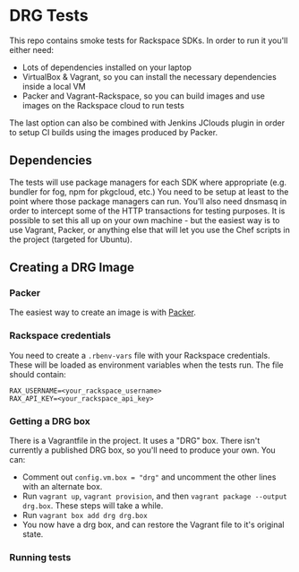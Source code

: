 # DRG Tests #

This repo contains smoke tests for Rackspace SDKs.  In order to run it you'll either need:
  - Lots of dependencies installed on your laptop
  - VirtualBox & Vagrant, so you can install the necessary dependencies inside a local VM
  - Packer and Vagrant-Rackspace, so you can build images and use images on the Rackspace cloud to run tests

The last option can also be combined with Jenkins JClouds plugin in order to setup CI builds using the images produced by Packer.

## Dependencies

The tests will use package managers for each SDK where appropriate (e.g. bundler for fog, npm for pkgcloud, etc.)  You need to be setup at least to the point where those package managers can run.  You'll also need dnsmasq in order to intercept some of the HTTP transactions for testing purposes.  It is possible to set this all up on your own machine - but the easiest way is to use Vagrant, Packer, or anything else that will let you use the Chef scripts in the project (targeted for Ubuntu).

## Creating a DRG Image

### Packer

The easiest way to create an image is with [Packer](http://www.packer.io).

### Rackspace credentials

You need to create a `.rbenv-vars` file with your Rackspace credentials.  These will be loaded as environment variables when the tests run.  The file should contain:

```
RAX_USERNAME=<your_rackspace_username>
RAX_API_KEY=<your_rackspace_api_key>
```

### Getting a DRG box

There is a Vagrantfile in the project.  It uses a "DRG" box.  There isn't currently a published DRG box, so you'll need to produce your own.  You can:

* Comment out `config.vm.box = "drg"` and uncomment the other lines with an alternate box.
* Run `vagrant up`, `vagrant provision`, and then `vagrant package --output drg.box`.  These steps will take a while.
* Run `vagrant box add drg drg.box`
* You now have a drg box, and can restore the Vagrant file to it's original state.

### Running tests

